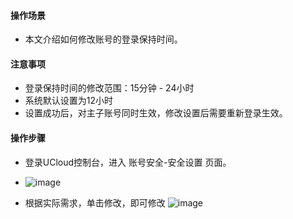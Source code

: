 

####  操作场景 

* 本文介绍如何修改账号的登录保持时间。


####  注意事项 

* 登录保持时间的修改范围：15分钟 - 24小时
* 系统默认设置为12小时
* 设置成功后，对主子账号同时生效，修改设置后需要重新登录生效。

####  操作步骤 

* 登录UCloud控制台，进入 账号安全-安全设置 页面。
* ![image](https://user-images.githubusercontent.com/107971405/204269669-b9c4780d-4399-402f-a237-aee770e526a6.png)

* 根据实际需求，单击修改，即可修改
![image](https://user-images.githubusercontent.com/107971405/204269722-354855e8-e6e1-415c-9945-4c6019f35ac8.png)

